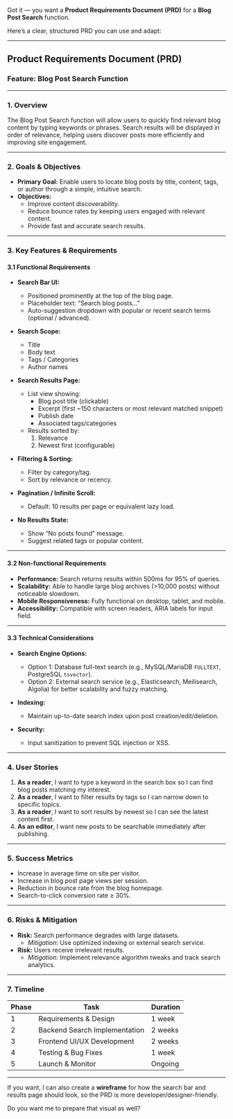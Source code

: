Got it — you want a **Product Requirements Document (PRD)** for a **Blog Post Search** function.  

Here’s a clear, structured PRD you can use and adapt:  

***

## **Product Requirements Document (PRD)**  
### Feature: Blog Post Search Function  

***

### **1. Overview**
The Blog Post Search function will allow users to quickly find relevant blog content by typing keywords or phrases. Search results will be displayed in order of relevance, helping users discover posts more efficiently and improving site engagement.

***

### **2. Goals & Objectives**
- **Primary Goal:** Enable users to locate blog posts by title, content, tags, or author through a simple, intuitive search.
- **Objectives:**
  - Improve content discoverability.
  - Reduce bounce rates by keeping users engaged with relevant content.
  - Provide fast and accurate search results.

***

### **3. Key Features & Requirements**

#### 3.1 Functional Requirements
- **Search Bar UI:**
  - Positioned prominently at the top of the blog page.
  - Placeholder text: “Search blog posts…”
  - Auto-suggestion dropdown with popular or recent search terms (optional / advanced).
  
- **Search Scope:**
  - Title
  - Body text
  - Tags / Categories
  - Author names
  
- **Search Results Page:**
  - List view showing:
    - Blog post title (clickable)
    - Excerpt (first ~150 characters or most relevant matched snippet)
    - Publish date
    - Associated tags/categories
  - Results sorted by:
    1. Relevance
    2. Newest first (configurable)
  
- **Filtering & Sorting:**
  - Filter by category/tag.
  - Sort by relevance or recency.
  
- **Pagination / Infinite Scroll:**
  - Default: 10 results per page or equivalent lazy load.
  
- **No Results State:**
  - Show “No posts found” message.
  - Suggest related tags or popular content.

***

#### 3.2 Non-functional Requirements
- **Performance:** Search returns results within 500ms for 95% of queries.
- **Scalability:** Able to handle large blog archives (>10,000 posts) without noticeable slowdown.
- **Mobile Responsiveness:** Fully functional on desktop, tablet, and mobile.
- **Accessibility:** Compatible with screen readers, ARIA labels for input field.

***

#### 3.3 Technical Considerations
- **Search Engine Options:**
  - Option 1: Database full-text search (e.g., MySQL/MariaDB `FULLTEXT`, PostgreSQL `tsvector`).
  - Option 2: External search service (e.g., Elasticsearch, Meilisearch, Algolia) for better scalability and fuzzy matching.
  
- **Indexing:**
  - Maintain up-to-date search index upon post creation/edit/deletion.
  
- **Security:**
  - Input sanitization to prevent SQL injection or XSS.
  
***

### **4. User Stories**
1. **As a reader**, I want to type a keyword in the search box so I can find blog posts matching my interest.
2. **As a reader**, I want to filter results by tags so I can narrow down to specific topics.
3. **As a reader**, I want to sort results by newest so I can see the latest content first.
4. **As an editor**, I want new posts to be searchable immediately after publishing.

***

### **5. Success Metrics**
- Increase in average time on site per visitor.
- Increase in blog post page views per session.
- Reduction in bounce rate from the blog homepage.
- Search-to-click conversion rate ≥ 30%.

***

### **6. Risks & Mitigation**
- **Risk:** Search performance degrades with large datasets.  
  - *Mitigation:* Use optimized indexing or external search service.
- **Risk:** Users receive irrelevant results.  
  - *Mitigation:* Implement relevance algorithm tweaks and track search analytics.

***

### **7. Timeline**
| Phase | Task | Duration |
|-------|------|----------|
| 1 | Requirements & Design | 1 week |
| 2 | Backend Search Implementation | 2 weeks |
| 3 | Frontend UI/UX Development | 2 weeks |
| 4 | Testing & Bug Fixes | 1 week |
| 5 | Launch & Monitor | Ongoing |

***

If you want, I can also create a **wireframe** for how the search bar and results page should look, so the PRD is more developer/designer-friendly.  

Do you want me to prepare that visual as well?